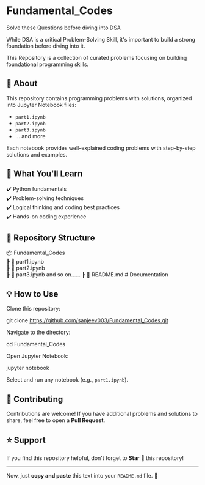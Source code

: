 # Fundamental_Codes
Solve these Questions before diving into DSA 

While DSA is a critical Problem-Solving Skill, it's important to build a strong foundation before diving into it.

This Repository is a collection of curated problems focusing on building foundational programming skills. 

 
## 📌 About  
This repository contains programming problems with solutions, organized into Jupyter Notebook files:  

- `part1.ipynb`  
- `part2.ipynb`  
- `part3.ipynb`  
- ... and more  

Each notebook provides well-explained coding problems with step-by-step solutions and examples.  

## 🚀 What You'll Learn  

✔️ Python fundamentals  
✔️ Problem-solving techniques  
✔️ Logical thinking and coding best practices  
✔️ Hands-on coding experience  

## 📂 Repository Structure  

📦 Fundamental_Codes  
 ┣ 📜 part1.ipynb   
 ┣ 📜 part2.ipynb   
 ┣ 📜 part3.ipynb  and so on......
 ┣ 📜 README.md  # Documentation  

## 💡 How to Use  

Clone this repository:  

git clone https://github.com/sanjeev003/Fundamental_Codes.git  

Navigate to the directory:  

cd Fundamental_Codes  

Open Jupyter Notebook:  

jupyter notebook  

Select and run any notebook (e.g., `part1.ipynb`).  

## 🎯 Contributing  

Contributions are welcome! If you have additional problems and solutions to share, feel free to open a **Pull Request**.  

## ⭐ Support  

If you find this repository helpful, don't forget to **Star** 🌟 this repository!  

---

Now, just **copy and paste** this text into your `README.md` file. 🚀
